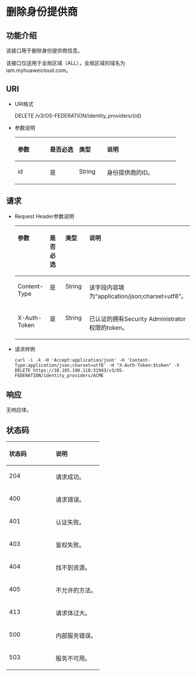 # 删除身份提供商<a name="ZH-CN_TOPIC_0110485130"></a>

## 功能介绍<a name="section6240520694241"></a>

该接口用于删除身份提供商信息。

该接口仅适用于全局区域（ALL），全局区域的域名为iam.myhuaweicloud.com。

## URI<a name="section6069442994241"></a>

-   URI格式

    DELETE /v3/OS-FEDERATION/identity\_providers/\{id\}


-   参数说明

    <a name="table5171140094241"></a>
    <table><thead align="left"><tr id="row1006611394241"><th class="cellrowborder" valign="top" width="19.958004199580042%" id="mcps1.1.5.1.1"><p id="p1004882694241"><a name="p1004882694241"></a><a name="p1004882694241"></a>参数</p>
    </th>
    <th class="cellrowborder" valign="top" width="18.098190180981902%" id="mcps1.1.5.1.2"><p id="p864861294241"><a name="p864861294241"></a><a name="p864861294241"></a>是否必选</p>
    </th>
    <th class="cellrowborder" valign="top" width="17.2982701729827%" id="mcps1.1.5.1.3"><p id="p2944899994241"><a name="p2944899994241"></a><a name="p2944899994241"></a>类型</p>
    </th>
    <th class="cellrowborder" valign="top" width="44.645535446455355%" id="mcps1.1.5.1.4"><p id="p3655869894241"><a name="p3655869894241"></a><a name="p3655869894241"></a>说明</p>
    </th>
    </tr>
    </thead>
    <tbody><tr id="row846453394241"><td class="cellrowborder" valign="top" width="19.958004199580042%" headers="mcps1.1.5.1.1 "><p id="p1453857794241"><a name="p1453857794241"></a><a name="p1453857794241"></a>id</p>
    </td>
    <td class="cellrowborder" valign="top" width="18.098190180981902%" headers="mcps1.1.5.1.2 "><p id="p3677408594241"><a name="p3677408594241"></a><a name="p3677408594241"></a>是</p>
    </td>
    <td class="cellrowborder" valign="top" width="17.2982701729827%" headers="mcps1.1.5.1.3 "><p id="p2591093894241"><a name="p2591093894241"></a><a name="p2591093894241"></a>String</p>
    </td>
    <td class="cellrowborder" valign="top" width="44.645535446455355%" headers="mcps1.1.5.1.4 "><p id="p1841125694241"><a name="p1841125694241"></a><a name="p1841125694241"></a>身份提供商的ID。</p>
    </td>
    </tr>
    </tbody>
    </table>


## 请求<a name="section1491674294241"></a>

-   Request Header参数说明

    <a name="table2402107594241"></a>
    <table><thead align="left"><tr id="row605976494241"><th class="cellrowborder" valign="top" width="19.79%" id="mcps1.1.5.1.1"><p id="p2107883694241"><a name="p2107883694241"></a><a name="p2107883694241"></a>参数</p>
    </th>
    <th class="cellrowborder" valign="top" width="17.97%" id="mcps1.1.5.1.2"><p id="p2966412894241"><a name="p2966412894241"></a><a name="p2966412894241"></a>是否必选</p>
    </th>
    <th class="cellrowborder" valign="top" width="17.78%" id="mcps1.1.5.1.3"><p id="p5398419394241"><a name="p5398419394241"></a><a name="p5398419394241"></a>类型</p>
    </th>
    <th class="cellrowborder" valign="top" width="44.46%" id="mcps1.1.5.1.4"><p id="p1064355194241"><a name="p1064355194241"></a><a name="p1064355194241"></a>说明</p>
    </th>
    </tr>
    </thead>
    <tbody><tr id="row5682131394241"><td class="cellrowborder" valign="top" width="19.79%" headers="mcps1.1.5.1.1 "><p id="p3912366494241"><a name="p3912366494241"></a><a name="p3912366494241"></a>Content-Type</p>
    </td>
    <td class="cellrowborder" valign="top" width="17.97%" headers="mcps1.1.5.1.2 "><p id="p1490021194241"><a name="p1490021194241"></a><a name="p1490021194241"></a>是</p>
    </td>
    <td class="cellrowborder" valign="top" width="17.78%" headers="mcps1.1.5.1.3 "><p id="p6606645194241"><a name="p6606645194241"></a><a name="p6606645194241"></a>String</p>
    </td>
    <td class="cellrowborder" valign="top" width="44.46%" headers="mcps1.1.5.1.4 "><p id="p4978229594241"><a name="p4978229594241"></a><a name="p4978229594241"></a>该字段内容填为<span class="parmvalue" id="parmvalue1823317483242"><a name="parmvalue1823317483242"></a><a name="parmvalue1823317483242"></a>“application/json;charset=utf8”</span>。</p>
    </td>
    </tr>
    <tr id="row4538747494241"><td class="cellrowborder" valign="top" width="19.79%" headers="mcps1.1.5.1.1 "><p id="p5250679294241"><a name="p5250679294241"></a><a name="p5250679294241"></a>X-Auth-Token</p>
    </td>
    <td class="cellrowborder" valign="top" width="17.97%" headers="mcps1.1.5.1.2 "><p id="p2519176694241"><a name="p2519176694241"></a><a name="p2519176694241"></a>是</p>
    </td>
    <td class="cellrowborder" valign="top" width="17.78%" headers="mcps1.1.5.1.3 "><p id="p2726720594241"><a name="p2726720594241"></a><a name="p2726720594241"></a>String</p>
    </td>
    <td class="cellrowborder" valign="top" width="44.46%" headers="mcps1.1.5.1.4 "><p id="p44909934142634"><a name="p44909934142634"></a><a name="p44909934142634"></a>已认证的拥有Security Administrator权限的token。</p>
    </td>
    </tr>
    </tbody>
    </table>


-   请求样例

    ```
    curl -i -k -H 'Accept:application/json' -H 'Content-Type:application/json;charset=utf8' -H "X-Auth-Token:$token" -X DELETE https://10.185.190.118:31943/v3/OS-FEDERATION/identity_providers/ACME
    ```


## 响应<a name="section8554205141216"></a>

无响应体。

## 状态码<a name="section5501530194241"></a>

<a name="table2705437394241"></a>
<table><thead align="left"><tr id="row719985594241"><th class="cellrowborder" valign="top" width="50%" id="mcps1.1.3.1.1"><p id="p4631736894241"><a name="p4631736894241"></a><a name="p4631736894241"></a>状态码</p>
</th>
<th class="cellrowborder" valign="top" width="50%" id="mcps1.1.3.1.2"><p id="p6071932694241"><a name="p6071932694241"></a><a name="p6071932694241"></a>说明</p>
</th>
</tr>
</thead>
<tbody><tr id="row1931834494241"><td class="cellrowborder" valign="top" width="50%" headers="mcps1.1.3.1.1 "><p id="p2128201494241"><a name="p2128201494241"></a><a name="p2128201494241"></a>204</p>
</td>
<td class="cellrowborder" valign="top" width="50%" headers="mcps1.1.3.1.2 "><p id="p4612161094241"><a name="p4612161094241"></a><a name="p4612161094241"></a>请求成功。</p>
</td>
</tr>
<tr id="row1244130694241"><td class="cellrowborder" valign="top" width="50%" headers="mcps1.1.3.1.1 "><p id="p111289594241"><a name="p111289594241"></a><a name="p111289594241"></a>400</p>
</td>
<td class="cellrowborder" valign="top" width="50%" headers="mcps1.1.3.1.2 "><p id="p2303569394241"><a name="p2303569394241"></a><a name="p2303569394241"></a>请求错误。</p>
</td>
</tr>
<tr id="row599464694241"><td class="cellrowborder" valign="top" width="50%" headers="mcps1.1.3.1.1 "><p id="p1580432394241"><a name="p1580432394241"></a><a name="p1580432394241"></a>401</p>
</td>
<td class="cellrowborder" valign="top" width="50%" headers="mcps1.1.3.1.2 "><p id="p508180594241"><a name="p508180594241"></a><a name="p508180594241"></a>认证失败。</p>
</td>
</tr>
<tr id="row4573624894241"><td class="cellrowborder" valign="top" width="50%" headers="mcps1.1.3.1.1 "><p id="p1364859994241"><a name="p1364859994241"></a><a name="p1364859994241"></a>403</p>
</td>
<td class="cellrowborder" valign="top" width="50%" headers="mcps1.1.3.1.2 "><p id="p3179475994241"><a name="p3179475994241"></a><a name="p3179475994241"></a>鉴权失败。</p>
</td>
</tr>
<tr id="row1771738194241"><td class="cellrowborder" valign="top" width="50%" headers="mcps1.1.3.1.1 "><p id="p2582174594241"><a name="p2582174594241"></a><a name="p2582174594241"></a>404</p>
</td>
<td class="cellrowborder" valign="top" width="50%" headers="mcps1.1.3.1.2 "><p id="p1118656194241"><a name="p1118656194241"></a><a name="p1118656194241"></a>找不到资源。</p>
</td>
</tr>
<tr id="row3357018694241"><td class="cellrowborder" valign="top" width="50%" headers="mcps1.1.3.1.1 "><p id="p3483054094241"><a name="p3483054094241"></a><a name="p3483054094241"></a>405</p>
</td>
<td class="cellrowborder" valign="top" width="50%" headers="mcps1.1.3.1.2 "><p id="p270147894241"><a name="p270147894241"></a><a name="p270147894241"></a>不允许的方法。</p>
</td>
</tr>
<tr id="row2431330894241"><td class="cellrowborder" valign="top" width="50%" headers="mcps1.1.3.1.1 "><p id="p2322094294241"><a name="p2322094294241"></a><a name="p2322094294241"></a>413</p>
</td>
<td class="cellrowborder" valign="top" width="50%" headers="mcps1.1.3.1.2 "><p id="p184817394241"><a name="p184817394241"></a><a name="p184817394241"></a>请求体过大。</p>
</td>
</tr>
<tr id="row1663356094241"><td class="cellrowborder" valign="top" width="50%" headers="mcps1.1.3.1.1 "><p id="p514115794241"><a name="p514115794241"></a><a name="p514115794241"></a>500</p>
</td>
<td class="cellrowborder" valign="top" width="50%" headers="mcps1.1.3.1.2 "><p id="p1378056294241"><a name="p1378056294241"></a><a name="p1378056294241"></a>内部服务错误。</p>
</td>
</tr>
<tr id="row5691619694241"><td class="cellrowborder" valign="top" width="50%" headers="mcps1.1.3.1.1 "><p id="p4680915794241"><a name="p4680915794241"></a><a name="p4680915794241"></a>503</p>
</td>
<td class="cellrowborder" valign="top" width="50%" headers="mcps1.1.3.1.2 "><p id="p3344533894241"><a name="p3344533894241"></a><a name="p3344533894241"></a>服务不可用。</p>
</td>
</tr>
</tbody>
</table>

